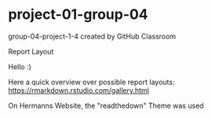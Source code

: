 # project-01-group-04
group-04-project-1-4 created by GitHub Classroom

Report Layout

Hello :) 

Here a quick overview over possible report layouts: https://rmarkdown.rstudio.com/gallery.html

On Hermanns Website, the "readthedown" Theme was used
